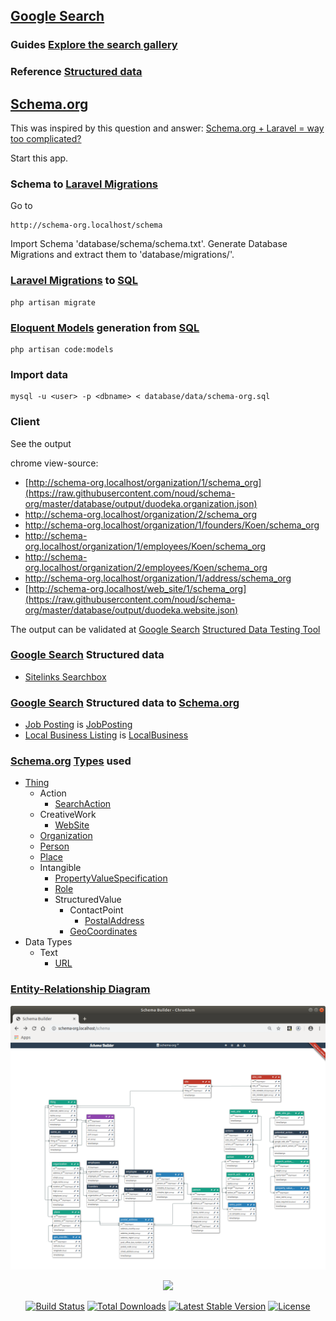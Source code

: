## [Google Search](https://developers.google.com/search)

### Guides [Explore the search gallery](https://developers.google.com/search/docs/guides/search-gallery)
### Reference [Structured data](https://developers.google.com/search/docs/data-types/article)

## [Schema.org](https://schema.org)

This was inspired by this question and answer: [Schema.org + Laravel = way too complicated?
](https://stackoverflow.com/questions/33193525/schema-org-laravel-way-too-complicated)

Start this app.

### Schema to [Laravel Migrations](https://laravel.com/docs/master/migrations)

Go to

```
http://schema-org.localhost/schema
```

Import Schema 'database/schema/schema.txt'. Generate Database Migrations and extract them to 'database/migrations/'.

### [Laravel Migrations](https://laravel.com/docs/master/migrations) to [SQL](https://en.wikipedia.org/wiki/SQL)

```
php artisan migrate
```

### [Eloquent Models](https://laravel.com/docs/master/eloquent) generation from [SQL](https://en.wikipedia.org/wiki/SQL)

```
php artisan code:models
```

### Import data

```
mysql -u <user> -p <dbname> < database/data/schema-org.sql
```

### Client

See the output

chrome view-source:
- [http://schema-org.localhost/organization/1/schema_org](https://raw.githubusercontent.com/noud/schema-org/master/database/output/duodeka.organization.json)
- http://schema-org.localhost/organization/2/schema_org
- http://schema-org.localhost/organization/1/founders/Koen/schema_org
- http://schema-org.localhost/organization/1/employees/Koen/schema_org
- http://schema-org.localhost/organization/2/employees/Koen/schema_org
- http://schema-org.localhost/organization/1/address/schema_org
- [http://schema-org.localhost/web_site/1/schema_org](https://raw.githubusercontent.com/noud/schema-org/master/database/output/duodeka.website.json)

The output can be validated at [Google Search](https://developers.google.com/search) [Structured Data Testing Tool](https://search.google.com/structured-data/testing-tool)

### [Google Search](https://developers.google.com/search) Structured data

- [Sitelinks Searchbox](https://developers.google.com/search/docs/data-types/sitelinks-searchbox)

### [Google Search](https://developers.google.com/search) Structured data to [Schema.org](https://schema.org)

- [Job Posting](https://developers.google.com/search/docs/data-types/job-posting) is [JobPosting](https://schema.org/JobPosting)
- [Local Business Listing](https://developers.google.com/search/docs/data-types/local-business) is [LocalBusiness](https://schema.org/LocalBusiness)

### [Schema.org](https://schema.org) [Types](https://schema.org/docs/full.html) used

- [Thing](https://schema.org/Thing)
    - Action
        - [SearchAction](https://schema.org/SearchAction)
    - CreativeWork
        - [WebSite](https://schema.org/WebSite)
    - [Organization](https://schema.org/Organization)
    - [Person](https://schema.org/Person)
    - [Place](https://schema.org/Place)
    - Intangible
        - [PropertyValueSpecification](https://schema.org/PropertyValueSpecification)
        - [Role](https://schema.org/Role)
        - StructuredValue
            - ContactPoint
                - [PostalAddress](https://schema.org/PostalAddress)
            - [GeoCoordinates](https://schema.org/GeoCoordinates)
- Data Types
    - Text
        - [URL](https://schema.org/URL)

### [Entity-Relationship Diagram](https://en.wikipedia.org/wiki/Entity–relationship_model)

![Schema.org Entity-Relationship Diagram](./docs/erd.png?raw=true "Schema.org Entity-Relationship Diagram")

<p align="center"><img src="https://laravel.com/assets/img/components/logo-laravel.svg"></p>

<p align="center">
<a href="https://travis-ci.org/laravel/framework"><img src="https://travis-ci.org/laravel/framework.svg" alt="Build Status"></a>
<a href="https://packagist.org/packages/laravel/framework"><img src="https://poser.pugx.org/laravel/framework/d/total.svg" alt="Total Downloads"></a>
<a href="https://packagist.org/packages/laravel/framework"><img src="https://poser.pugx.org/laravel/framework/v/stable.svg" alt="Latest Stable Version"></a>
<a href="https://packagist.org/packages/laravel/framework"><img src="https://poser.pugx.org/laravel/framework/license.svg" alt="License"></a>
</p>